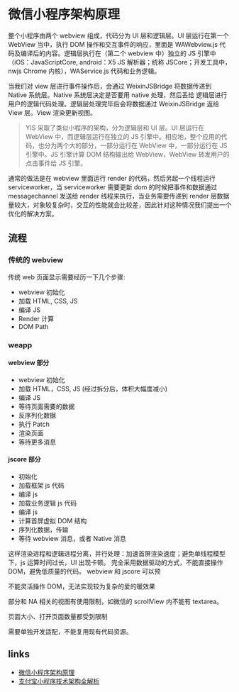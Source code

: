 # 微信小程序架构原理

整个小程序由两个 webview 组成，代码分为 UI 层和逻辑层。UI 层运行在第一个 WebView 当中，执行 DOM 操作和交互事件的响应，里面是 WAWebview.js 代码及编译后的内容。逻辑层执行在（第二个 webview 中）独立的 JS 引擎中（iOS：JavaScriptCore, android：X5 JS 解析器；统称 JSCore；开发工具中，nwjs Chrome 内核），WAService.js 代码和业务逻辑。

当我们对 view 层进行事件操作后，会通过 WeixinJSBridge 将数据传递到 Native 系统层。Native 系统层决定是否要用 native 处理，然后丢给 逻辑层进行用户的逻辑代码处理。逻辑层处理完毕后会将数据通过 WeixinJSBridge 返给 View 层。View 渲染更新视图。

> YIS 采取了类似小程序的架构，分为逻辑层和 UI 层。UI 层运行在 WebView 中，而逻辑层运行在独立的 JS 引擎中。相应地，整个应用的代码，也分为两个大的部分，一部分运行在 WebView 中，一部分运行在 JS 引擎中。JS 引擎计算 DOM 结构输出给 WebView，WebView 转发用户的点击事件给 JS 引擎。

通常的做法是在 webview 里面运行 render 的代码，然后另起一个线程运行 serviceworker，当 serviceworker 需要更新 dom 的时候把事件和数据通过 messagechannel 发送给 render 线程来执行，当业务需要传递到 render 层数据量较大，对象较复杂时，交互的性能就会比较差，因此针对这种情况我们提出一个优化的解决方案。

## 流程

### 传统的 webview

传统 web 页面显示需要经历一下几个步骤:

- webview 初始化
- 加载 HTML, CSS, JS
- 编译 JS
- Render 计算
- DOM Path

### weapp

#### webview 部分

- webview 初始化
- 加载 HTML，CSS, JS (经过拆分后，体积大幅度减小)
- 编译 JS
- 等待页面需要的数据
- 反序列化数据
- 执行 Patch
- 渲染页面
- 等待更多消息

#### jscore 部分

- 初始化
- 加载框架 js 代码
- 编译 js
- 加载业务逻辑 js 代码
- 编译 js
- 计算首屏虚拟 DOM 结构
- 序列化数据，传输
- 等待 webview 消息，或者 Native 消息

这样渲染进程和逻辑进程分离，并行处理：加速首屏渲染速度；避免单线程模型下，js 运算时间过长，UI 出现卡顿。 完全采用数据驱动的方式，不能直接操作 DOM，避免低质量的代码。 webview 和 jscore 可以预

不能灵活操作 DOM，无法实现较为复杂的爱的暖效果

部分和 NA 相关的视图有使用限制，如微信的 scrollView 内不能有 textarea。

页面大小、打开页面数量都受到限制

需要单独开发适配，不能复用现有代码资源。

## links

- [微信小程序架构原理](https://juejin.im/entry/5b8de6b7f265da432f655528)
- [支付宝小程序技术架构全解析](https://www.infoq.cn/article/ullETz7q_Ue4dUptKgKC)
